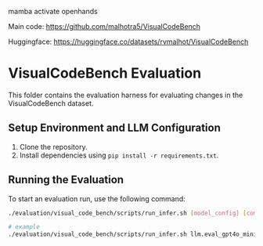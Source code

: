 mamba activate openhands

Main code: https://github.com/malhotra5/VisualCodeBench

Huggingface: https://huggingface.co/datasets/rvmalhot/VisualCodeBench

# VisualCodeBench Evaluation

This folder contains the evaluation harness for evaluating changes in the VisualCodeBench dataset.

## Setup Environment and LLM Configuration

1. Clone the repository.
2. Install dependencies using `pip install -r requirements.txt`.

## Running the Evaluation

To start an evaluation run, use the following command:

```bash
./evaluation/visual_code_bench/scripts/run_infer.sh [model_config] [commit_hash] [eval_limit] [num_workers]

# example
./evaluation/visual_code_bench/scripts/run_infer.sh llm.eval_gpt4o_mini HEAD CodeActAgent 5 1

```
